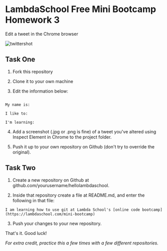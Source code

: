 # LambdaSchool Free Mini Bootcamp Homework 3 #

Edit a tweet in the Chrome browser

![twittershot](https://user-images.githubusercontent.com/16841620/40675492-ec60028c-6345-11e8-84e5-cfa3b028c8bd.png)



## Task One ##

1. Fork this repository

2. Clone it to your own machine

3. Edit the information below:


```

My name is:

I like to:

I'm learning:

```

4. Add a screenshot (.jpg or .png is fine) of a tweet you've altered using Inspect Element in Chrome to the project folder.

4. Push it up to your own repository on Github (don't try to override the original).

## Task Two ##

1. Create a new repository on Github at github.com/yourusername/hellolambdaschool.

2. Inside that repository create a file at README.md, and enter the following in that file:

```
I am learning how to use git at Lambda School's [online code bootcamp](https://lambdaschool.com/mini-bootcamp)
```

3. Push your changes to your new repository.

That's it. Good luck!

*For extra credit, practice this a few times with a few different repositories.*
